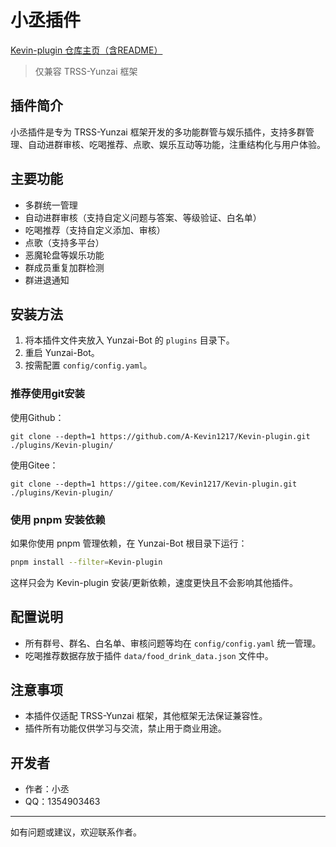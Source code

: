 # 小丞插件

[Kevin-plugin 仓库主页（含README）](https://github.com/A-Kevin1217/Kevin-plugin)

> 仅兼容 TRSS-Yunzai 框架

## 插件简介

小丞插件是专为 TRSS-Yunzai 框架开发的多功能群管与娱乐插件，支持多群管理、自动进群审核、吃喝推荐、点歌、娱乐互动等功能，注重结构化与用户体验。

## 主要功能
- 多群统一管理
- 自动进群审核（支持自定义问题与答案、等级验证、白名单）
- 吃喝推荐（支持自定义添加、审核）
- 点歌（支持多平台）
- 恶魔轮盘等娱乐功能
- 群成员重复加群检测
- 群进退通知

## 安装方法
1. 将本插件文件夹放入 Yunzai-Bot 的 `plugins` 目录下。
2. 重启 Yunzai-Bot。
3. 按需配置 `config/config.yaml`。

### 推荐使用git安装

使用Github：
```
git clone --depth=1 https://github.com/A-Kevin1217/Kevin-plugin.git ./plugins/Kevin-plugin/
```
使用Gitee：
```
git clone --depth=1 https://gitee.com/Kevin1217/Kevin-plugin.git ./plugins/Kevin-plugin/
```

### 使用 pnpm 安装依赖

如果你使用 pnpm 管理依赖，在 Yunzai-Bot 根目录下运行：

```bash
pnpm install --filter=Kevin-plugin
```

这样只会为 Kevin-plugin 安装/更新依赖，速度更快且不会影响其他插件。

## 配置说明
- 所有群号、群名、白名单、审核问题等均在 `config/config.yaml` 统一管理。
- 吃喝推荐数据存放于插件 `data/food_drink_data.json` 文件中。

## 注意事项
- 本插件仅适配 TRSS-Yunzai 框架，其他框架无法保证兼容性。
- 插件所有功能仅供学习与交流，禁止用于商业用途。

## 开发者
- 作者：小丞
- QQ：1354903463

---
如有问题或建议，欢迎联系作者。
